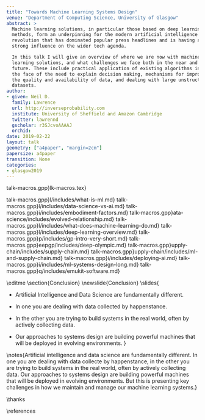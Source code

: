 ```yaml
---
title: "Towards Machine Learning Systems Design"
venue: "Department of Computing Science, University of Glasgow"
abstract: >
  Machine learning solutions, in particular those based on deep learning 
  methods, form an underpinning for the modern artificial intelligence 
  revolution that has dominated popular press headlines and is having a 
  strong influence on the wider tech agenda.

  In this talk I will give an overview of where we are now with machine 
  learning solutions, and what challenges we face both in the near and far 
  future. These include practical application of existing algorithms in 
  the face of the need to explain decision making, mechanisms for improving 
  the quality and availability of data, and dealing with large unstructured 
  datasets.
author:
- given: Neil D.
  family: Lawrence
  url: http://inverseprobability.com
  institute: University of Sheffield and Amazon Cambridge
  twitter: lawrennd
  gscholar: r3SJcvoAAAAJ
  orchid: 
date: 2019-02-22
layout: talk
geometry: ["a4paper", "margin=2cm"]
papersize: a4paper
transition: None
categories:
- glasgow2019
---
```


talk-macros.gpp}lk-macros.tex}

talk-macros.gpp}l/includes/what-is-ml.md}
talk-macros.gpp}l/includes/data-science-vs-ai.md}
talk-macros.gpp}i/includes/embodiment-factors.md}
talk-macros.gpp}ata-science/includes/evolved-relationship.md}
talk-macros.gpp}l/includes/what-does-machine-learning-do.md}
talk-macros.gpp}l/includes/deep-learning-overview.md}
talk-macros.gpp}p/includes/gp-intro-very-short.md}
talk-macros.gpp}eepgp/includes/deep-olympic.md}
talk-macros.gpp}upply-chain/includes/supply-chain.md}
talk-macros.gpp}upply-chain/includes/ml-and-supply-chain.md}
talk-macros.gpp}i/includes/deploying-ai.md}
talk-macros.gpp}i/includes/ml-systems-design-long.md}
talk-macros.gpp}q/includes/emukit-software.md}

\editme
\section{Conclusion}
\newslide{Conclusion}
\slides{
* Artificial Intelligence and Data Science are fundamentally different.

* In one you are dealing with data collected by happenstance.

* In the other you are trying to build systems in the real world, often by actively collecting data.

* Our approaches to systems design are building powerful machines that
will be deployed in evolving environments.
}

\notes{Artificial intelligence and data science are fundamentally different. In one you are dealing with data collecte by happenstance, in the other you are trying to build systems in the real world, often by actively collecting data. Our approaches to systems design are building powerful machines that will be deployed in evolving environments. But this is presenting key challenges in how we maintain and manage our machine learning systems.}

\thanks

\references

